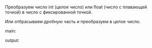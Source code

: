 Преобразуем число int (целое число) или float (число с плавающей точкой) в число с фиксированной точкой.

Или отбрасываем дробную часть и преобразуем в целое число.

main:




output: